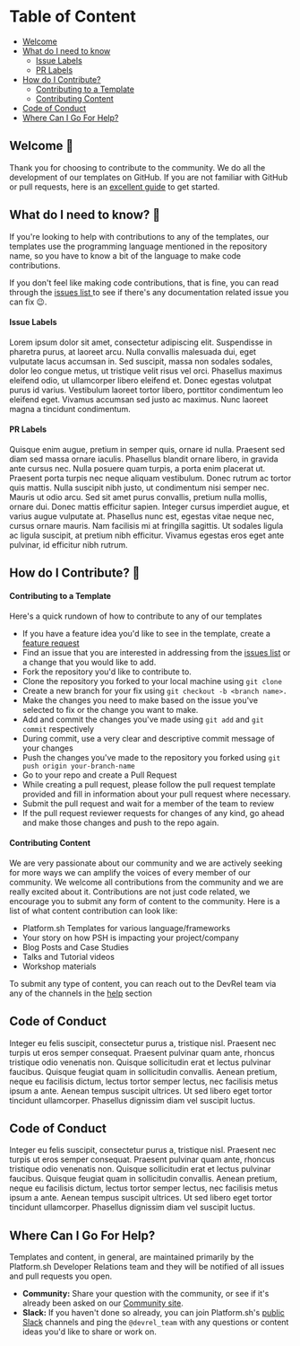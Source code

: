 # Table of Content

- [Welcome](#welcome-)
- [What do I need to know](#what-do-i-need-to-know-)
  - [Issue Labels](#issue-labels)
  - [PR Labels](#pr-labels)
- [How do I Contribute?](#how-do-i-contribute-)
  - [Contributing to a Template](#contributing-to-a-template)
  - [Contributing Content](#contributing-content)
- [Code of Conduct](#code-of-conduct)
- [Where Can I Go For Help?](#where-can-i-go-for-help)

## Welcome 👋

Thank you for choosing to contribute to the community. We do all the development of our templates on GitHub. If you are not familiar with GitHub or pull requests, here is an [excellent guide](https://guides.github.com/activities/hello-world/) to get started.

## What do I need to know? 🤔

If you're looking to help with contributions to any of the templates, our templates use the programming language mentioned in the repository name, so you have to know a bit of the language to make code contributions.

If you don't feel like making code contributions, that is fine, you can read through the [issues list ](/issues) to see if there's any documentation related issue you can fix 😉.

#### Issue Labels

Lorem ipsum dolor sit amet, consectetur adipiscing elit. Suspendisse in pharetra purus, at laoreet arcu. Nulla convallis malesuada dui, eget vulputate lacus accumsan in. Sed suscipit, massa non sodales sodales, dolor leo congue metus, ut tristique velit risus vel orci. Phasellus maximus eleifend odio, ut ullamcorper libero eleifend et. Donec egestas volutpat purus id varius. Vestibulum laoreet tortor libero, porttitor condimentum leo eleifend eget. Vivamus accumsan sed justo ac maximus. Nunc laoreet magna a tincidunt condimentum.

#### PR Labels

Quisque enim augue, pretium in semper quis, ornare id nulla. Praesent sed diam sed massa ornare iaculis. Phasellus blandit ornare libero, in gravida ante cursus nec. Nulla posuere quam turpis, a porta enim placerat ut. Praesent porta turpis nec neque aliquam vestibulum. Donec rutrum ac tortor quis mattis. Nulla suscipit nibh justo, ut condimentum nisi semper nec. Mauris ut odio arcu. Sed sit amet purus convallis, pretium nulla mollis, ornare dui. Donec mattis efficitur sapien. Integer cursus imperdiet augue, et varius augue vulputate at. Phasellus nunc est, egestas vitae neque nec, cursus ornare mauris. Nam facilisis mi at fringilla sagittis. Ut sodales ligula ac ligula suscipit, at pretium nibh efficitur. Vivamus egestas eros eget ante pulvinar, id efficitur nibh rutrum.

## How do I Contribute? 📝

#### Contributing to a Template

Here's a quick rundown of how to contribute to any of our templates

- If you have a feature idea you'd like to see in the template, create a [feature request](https://github.com/chadwcarlson/metabase/issues/new?assignees=&labels=feature+request&template=feature_request.md&title=)
  <br>
- Find an issue that you are interested in addressing from the [issues list](/issues) or a change that you would like to add.
  <br>
- Fork the repository you'd like to contribute to.
  <br>
- Clone the repository you forked to your local machine using `git clone`
  <br>
- Create a new branch for your fix using `git checkout -b <branch name>.`
  <br>
- Make the changes you need to make based on the issue you've selected to fix or the change you want to make.
  <br>
- Add and commit the changes you've made using `git add` and `git commit` respectively
  <br>
- During commit, use a very clear and descriptive commit message of your changes
  <br>
- Push the changes you've made to the repository you forked using `git push origin your-branch-name`
  <br>
- Go to your repo and create a Pull Request
  <br>
- While creating a pull request, please follow the pull request template provided and fill in information about your pull request where necessary.
  <br>
- Submit the pull request and wait for a member of the team to review
  <br>
- If the pull request reviewer requests for changes of any kind, go ahead and make those changes and push to the repo again.
  <br>

#### Contributing Content

We are very passionate about our community and we are actively seeking for more ways we can amplify the voices of every member of our community. We welcome all contributions from the community and we are really excited about it. Contributions are not just code related, we encourage you to submit any form of content to the community. Here is a list of what content contribution can look like:

- Platform.sh Templates for various language/frameworks
  <br>
- Your story on how PSH is impacting your project/company
  <br>
- Blog Posts and Case Studies
  <br>
- Talks and Tutorial videos
  <br>
- Workshop materials

To submit any type of content, you can reach out to the DevRel team via any of the channels in the [help](#where-can-i-go-for-help) section

## Code of Conduct

Integer eu felis suscipit, consectetur purus a, tristique nisl. Praesent nec turpis ut eros semper consequat. Praesent pulvinar quam ante, rhoncus tristique odio venenatis non. Quisque sollicitudin erat et lectus pulvinar faucibus. Quisque feugiat quam in sollicitudin convallis. Aenean pretium, neque eu facilisis dictum, lectus tortor semper lectus, nec facilisis metus ipsum a ante. Aenean tempus suscipit ultrices. Ut sed libero eget tortor tincidunt ullamcorper. Phasellus dignissim diam vel suscipit luctus.

## Code of Conduct

Integer eu felis suscipit, consectetur purus a, tristique nisl. Praesent nec turpis ut eros semper consequat. Praesent pulvinar quam ante, rhoncus tristique odio venenatis non. Quisque sollicitudin erat et lectus pulvinar faucibus. Quisque feugiat quam in sollicitudin convallis. Aenean pretium, neque eu facilisis dictum, lectus tortor semper lectus, nec facilisis metus ipsum a ante. Aenean tempus suscipit ultrices. Ut sed libero eget tortor tincidunt ullamcorper. Phasellus dignissim diam vel suscipit luctus.

## Where Can I Go For Help?

Templates and content, in general, are maintained primarily by the Platform.sh Developer Relations team and they will be notified of all issues and pull requests you open.

- **Community:** Share your question with the community, or see if it's already been asked on our [Community site](https://community.platform.sh).
- **Slack:** If you haven't done so already, you can join Platform.sh's [public Slack](https://chat.platform.sh/) channels and ping the `@devrel_team` with any questions or content ideas you'd like to share or work on.
  # <!-- - **E-mail:** You can also reach the DevRel team directly at `devrel@platform.sh`. -->
